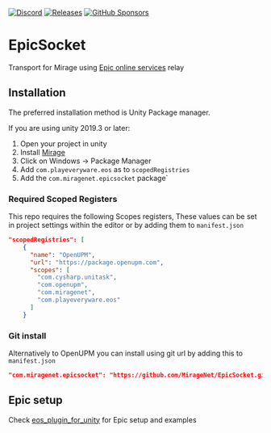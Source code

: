[![Discord](https://img.shields.io/discord/809535064551456888.svg)](https://discordapp.com/invite/DTBPBYvexy)
[![Releases](https://img.shields.io/github/release/MirageNet/EpicSocket.svg?include_prereleases&sort=semver)](https://github.com/MirageNet/EpicSocket/releases/latest)
[![GitHub Sponsors](https://img.shields.io/github/sponsors/James-Frowen)](https://github.com/sponsors/James-Frowen)

# EpicSocket

Transport for Mirage using [Epic online services](https://dev.epicgames.com/en-US/services) relay

## Installation
The preferred installation method is Unity Package manager.

If you are using unity 2019.3 or later: 

1) Open your project in unity
2) Install [Mirage](https://github.com/MirageNet/Mirage)
3) Click on Windows -> Package Manager
4) Add `com.playeveryware.eos` as to `scopedRegistries`
5) Add the `com.miragenet.epicsocket` package`

### Required Scoped Registers

This repo requires the following Scopes registers, These values can be set in project settings within the editor or by adding them to `manifest.json`
```json
"scopedRegistries": [
    {
      "name": "OpenUPM",
      "url": "https://package.openupm.com",
      "scopes": [
        "com.cysharp.unitask",
        "com.openupm",
        "com.miragenet",
        "com.playeveryware.eos"
      ]
    }
```

### Git install

Alternatively to OpenUPM you can install using git url by adding this to `manifest.json`
```json
"com.miragenet.epicsocket": "https://github.com/MirageNet/EpicSocket.git?path=/Assets/EpicSocket#v1.0.0-beta.1"
```


## Epic setup

Check [eos_plugin_for_unity](https://github.com/PlayEveryWare/eos_plugin_for_unity) for Epic setup and examples
